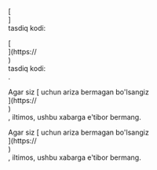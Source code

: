 [<br host>]<br action>tasdiq kodi:<br code>

[<br host>](https://<br host>)<br action>tasdiq kodi:<br code>.

Agar siz [ uchun ariza bermagan bo'lsangiz<br host>](https://<br host>)<br action>, iltimos, ushbu xabarga e'tibor bermang.

Agar siz [ uchun ariza bermagan bo'lsangiz<br host>](https://<br host>)<br action>, iltimos, ushbu xabarga e'tibor bermang.
